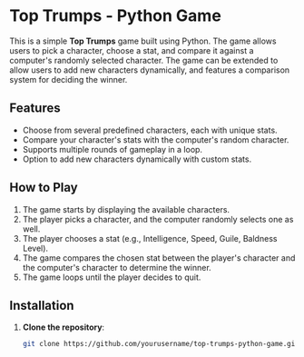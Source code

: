 # Top Trumps - Python Game

This is a simple **Top Trumps** game built using Python. The game allows users to pick a character, choose a stat, and compare it against a computer's randomly selected character. The game can be extended to allow users to add new characters dynamically, and features a comparison system for deciding the winner.

## Features

- Choose from several predefined characters, each with unique stats.
- Compare your character's stats with the computer's random character.
- Supports multiple rounds of gameplay in a loop.
- Option to add new characters dynamically with custom stats.
  
## How to Play

1. The game starts by displaying the available characters.
2. The player picks a character, and the computer randomly selects one as well.
3. The player chooses a stat (e.g., Intelligence, Speed, Guile, Baldness Level).
4. The game compares the chosen stat between the player's character and the computer's character to determine the winner.
5. The game loops until the player decides to quit.

## Installation

1. **Clone the repository**:

   ```bash
   git clone https://github.com/yourusername/top-trumps-python-game.git
